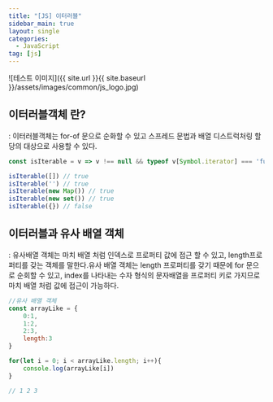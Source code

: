```yaml
---
title: "[JS] 이터러블"
sidebar_main: true
layout: single
categories:
  - JavaScript
tag: [js]
---
```


![테스트 이미지]({{ site.url }}{{ site.baseurl }}/assets/images/common/js_logo.jpg)

## 이터러블객체 란?

:  이터러블객체는 for-of 문으로 순화할 수 있고 스프레드 문법과 배열 디스트럭처링 할당의 대상으로 사용할 수 있다.

```jsx
const isIterable = v => v !== null && typeof v[Symbol.iterator] === 'function'

isIterable([]) // true
isIterable('') // true
isIterable(new Map()) // true
isIterable(new set()) // true
isIterable({}) // false
```

## 이터러블과 유사 배열 객체

: 유사배열 객체는 마치 배열 처럼 인덱스로 프로퍼티 값에 접근 할 수 있고, length프로퍼티를 갖는 객체를 말한다.유사 배열 객체는 length 프로퍼티를 갖기 때문에 for 문으로 순회할 수 있고, index를 나타내는 수자 형식의 문자배열을 프로퍼티 키로 가지므로 마치 배열 처럼 값에 접근이 가능하다.

```jsx
//유사 배열 객체
const arrayLike = {
	0:1,
	1:2,
	2:3,
	length:3
}

for(let i = 0; i < arrayLike.length; i++){
	console.log(arrayLike[i])
}

// 1 2 3
```

<br /><br /><br /><br />

